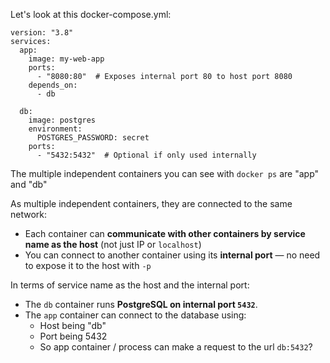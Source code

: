 
Let's look at this docker-compose.yml:
```
version: "3.8"
services:
  app:
    image: my-web-app
    ports:
      - "8080:80"  # Exposes internal port 80 to host port 8080
    depends_on:
      - db

  db:
    image: postgres
    environment:
      POSTGRES_PASSWORD: secret
    ports:
      - "5432:5432"  # Optional if only used internally

```

The multiple independent containers you can see with `docker ps` are "app" and "db"

As multiple independent containers, they are connected to the same network:
- Each container can **communicate with other containers by service name as the host** (not just IP or `localhost`)
- You can connect to another container using its **internal port** — no need to expose it to the host with `-p`

In terms of service name as the host and the internal port:
- The `db` container runs **PostgreSQL on internal port `5432`**.
- The `app` container can connect to the database using:    
    - Host being "db"
    - Port being 5432
    - So app container / process can make a request to the url `db:5432`?
